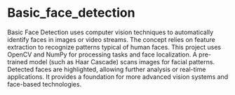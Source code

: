 # Basic_face_detection
Basic Face Detection uses computer vision techniques to automatically identify faces in images or video streams.
The concept relies on feature extraction to recognize patterns typical of human faces.
This project uses OpenCV and NumPy for processing tasks and face localization.
A pre-trained model (such as Haar Cascade) scans images for facial patterns.
Detected faces are highlighted, allowing further analysis or real-time applications.
It provides a foundation for more advanced vision systems and face-based technologies.
